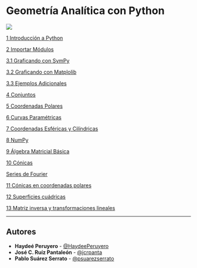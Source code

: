 # Geometría Analítica con Python

![](https://github.com/HaydeePeruyero/Geometria-Analitica-1/blob/master/logos.png)

[1 Introducción a Python](https://colab.research.google.com/drive/13txfwm39hti1QQ2hRMBJKoEw-heIG_Js)

[2 Importar Módulos](https://colab.research.google.com/drive/1VxB1rFGWGKzgGLCuIvTIw21DzzFtToQf)

[3.1 Graficando con SymPy](https://colab.research.google.com/drive/1sGlsqdjA8CQTYW4TxTc0jmYO2VKq_y30)

[3.2 Graficando con Matplolib](https://colab.research.google.com/drive/1UrQqFJbRFa4ecEorIWoNRZHYdq5PmlTi)

[3.3 Ejemplos Adicionales](https://colab.research.google.com/drive/10soZ2JMI9qKFO_pbQbQiJe9P0Qsz_799)

[4 Conjuntos](https://colab.research.google.com/drive/1oK-eJs2owSSwFGPvKbQhQZV4wQvNXjsh)

[5 Coordenadas Polares](https://colab.research.google.com/drive/14xPkMAafBCDLrvm-f8Ig3vUcNsABGQiN)

[6 Curvas Paramétricas](https://colab.research.google.com/drive/1c41RvQEyxZ_xAgiknMOYC4JbmPkmAeTM)

[7 Coordenadas Esféricas y Cilíndricas](https://colab.research.google.com/drive/1yHeQz1q4GeVh2vzR8REp10nDZnwQwv55)

[8 NumPy](https://colab.research.google.com/drive/1qoNVYidC-J7SWsvaU3u7b8jgxhYS4-Hl)

[9 Álgebra Matricial Básica](https://colab.research.google.com/drive/12maN8IoXeXiEipMJFKDDnUWzsRqPkpe2)

[10 Cónicas](https://colab.research.google.com/drive/1dgEGHz_eqYXggqgHFXq7DGulcoZnuBME)

[Series de Fourier](https://colab.research.google.com/drive/1z5jHemtcyYvHZ-9FIvUPDQYx5kD5_Y69)

[11 Cónicas en coordenadas polares](https://colab.research.google.com/drive/1X4gxsDuvg30YU6T2ZV-hBSmZykGXSbjE)

[12 Superficies cuádricas](https://colab.research.google.com/drive/1etOYlGVUx5VDi58uC_IbI3-namBAwR_p)

[13 Matriz inversa y transformaciones lineales](https://colab.research.google.com/drive/17GM0OBnr1ZCFmXG2bhOyB29-nQD6FFet)


___

## **Autores**

 * **Haydeé Peruyero** - [@HaydeePeruyero](https://github.com/HaydeePeruyero)
 * **José C. Ruíz Pantaleón** - [@jcrpanta](https://github.com/jcrpanta)
 * **Pablo Suárez Serrato** - [@psuarezserrato](https://github.com/psuarezserrato)
